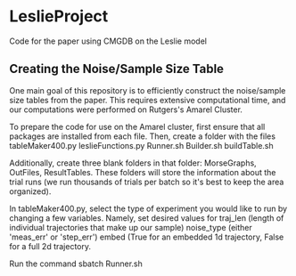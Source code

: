 # LeslieProject

Code for the paper using CMGDB on the Leslie model

## Creating the Noise/Sample Size Table

One main goal of this repository is to efficiently construct the noise/sample size tables from the paper.  This requires extensive computational time, and our computations were performed on Rutgers's Amarel Cluster.  

To prepare the code for use on the Amarel cluster, first ensure that all packages are installed from each file.  Then, create a folder with the files
tableMaker400.py
leslieFunctions.py
Runner.sh
Builder.sh
buildTable.sh

Additionally, create three blank folders in that folder: MorseGraphs, OutFiles, ResultTables.  These folders will store the information about the trial runs (we run thousands of trials per batch so it's best to keep the area organized).  

In tableMaker400.py, select the type of experiment you would like to run by changing a few variables.  Namely, set desired values for
traj_len (length of individual trajectories that make up our sample)
noise_type (either 'meas_err' or 'step_err')
embed (True for an embedded 1d trajectory, False for a full 2d trajectory.

Run the command 
sbatch Runner.sh

